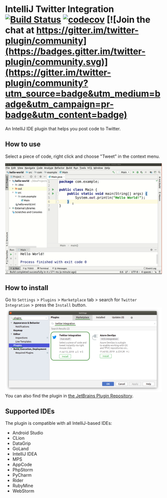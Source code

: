 IntelliJ Twitter Integration [![Build Status](https://travis-ci.com/Shpota/twitter-plugin.svg?branch=master)](https://travis-ci.com/Shpota/twitter-plugin) [![codecov](https://codecov.io/gh/Shpota/twitter-plugin/branch/master/graph/badge.svg)](https://codecov.io/gh/Shpota/twitter-plugin) [![Join the chat at https://gitter.im/twitter-plugin/community](https://badges.gitter.im/twitter-plugin/community.svg)](https://gitter.im/twitter-plugin/community?utm_source=badge&utm_medium=badge&utm_campaign=pr-badge&utm_content=badge)
============================
An IntelliJ IDE plugin that helps you post code to Twitter.

## How to use
Select a piece of code, right click and choose "Tweet" in the context menu.

![Showcase](examples/showcase.gif)

## How to install
Go to `Settings` > `Plugins` > `Marketplace` tab > 
search for `Twitter Integration` > press the `Install` button.
![Installation](examples/install.png)
You can also find the plugin in
[the JetBrains Plugin Repository](https://plugins.jetbrains.com/plugin/12729-twitter-integration).

## Supported IDEs
The plugin is compatible with all IntelliJ-based IDEs:
- Android Studio
- CLion
- DataGrip
- GoLand
- IntelliJ IDEA
- MPS
- AppCode
- PhpStorm
- PyCharm
- Rider
- RubyMine
- WebStorm

